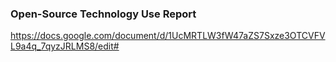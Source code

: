 ### Open-Source Technology Use Report
https://docs.google.com/document/d/1UcMRTLW3fW47aZS7Sxze3OTCVFVL9a4q_7qyzJRLMS8/edit#
